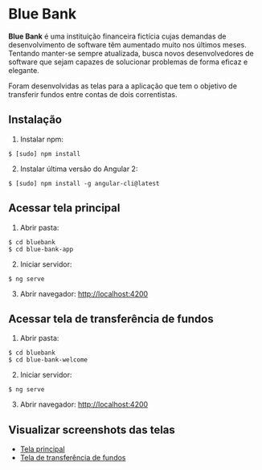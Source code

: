 # Blue Bank

**Blue Bank** é uma instituição financeira fictícia cujas demandas de desenvolvimento de software têm aumentado muito nos últimos meses. Tentando manter-se sempre atualizada, busca novos desenvolvedores de software que sejam capazes de solucionar problemas de forma eficaz e elegante.

Foram desenvolvidas as telas para a aplicação que tem o objetivo de transferir fundos entre contas de dois correntistas.


## Instalação

1. Instalar npm:
```
$ [sudo] npm install
```
2. Instalar última versão do Angular 2:
```
$ [sudo] npm install -g angular-cli@latest
```

## Acessar tela principal

1. Abrir pasta:
```
$ cd bluebank
$ cd blue-bank-app
```
2. Iniciar servidor:
```
$ ng serve
```
3. Abrir navegador:
<http://localhost:4200>

## Acessar tela de transferência de fundos

1. Abrir pasta:
```
$ cd bluebank
$ cd blue-bank-welcome
```
2. Iniciar servidor:
```
$ ng serve
```
3. Abrir navegador:
<http://localhost:4200>

## Visualizar screenshots das telas

* [Tela principal][1]
* [Tela de transferência de fundos][2]

[1]: https://github.com/ederchristian/bluebank/tree/master/screenshots/home
[2]: https://github.com/ederchristian/bluebank/tree/master/screenshots/welcome